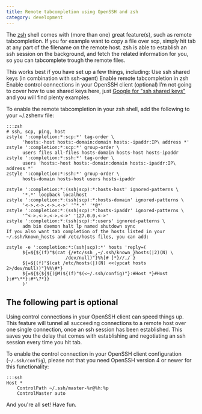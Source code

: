 ```yaml
---
title: Remote tabcompletion using OpenSSH and zsh
category: development
---
```

The [zsh](http://zsh.org/) shell comes with (more than one) great feature(s),
such as remote tabcompletion. If you for example want to copy a file over scp,
simply hit tab at any part of the filename on the remote host. zsh is able to
establish an ssh session on the background, and fetch the related information
for you, so you can tabcomplete trough the remote files.

This works best if you have set up a few things, including: Use ssh shared keys
(in combination with ssh-agent) Enable remote tabcompletion in zsh Enable
control connections in your OpenSSH client (optional) I’m not going to cover
how to use shared keys here, just [Google for "ssh shared
keys"](http://lmgtfy.com/?q=ssh+shared+keys) and you will find plenty examples.

To enable the remote tabcompletion in your zsh shell, add the following to your
~/.zshenv file:

    :::zsh
    # ssh, scp, ping, host
    zstyle ':completion:*:scp:*' tag-order \
          'hosts:-host hosts:-domain:domain hosts:-ipaddr:IP\ address *'
    zstyle ':completion:*:scp:*' group-order \
          users files all-files hosts-domain hosts-host hosts-ipaddr
    zstyle ':completion:*:ssh:*' tag-order \
          users 'hosts:-host hosts:-domain:domain hosts:-ipaddr:IP\ address *'
    zstyle ':completion:*:ssh:*' group-order \
          hosts-domain hosts-host users hosts-ipaddr

    zstyle ':completion:*:(ssh|scp):*:hosts-host' ignored-patterns \
          '*.*' loopback localhost
    zstyle ':completion:*:(ssh|scp):*:hosts-domain' ignored-patterns \
          '<->.<->.<->.<->' '^*.*' '*@*'
    zstyle ':completion:*:(ssh|scp):*:hosts-ipaddr' ignored-patterns \
          '^<->.<->.<->.<->' '127.0.0.<->'
    zstyle ':completion:*:(ssh|scp):*:users' ignored-patterns \
          adm bin daemon halt lp named shutdown sync
    If you also want tab completion of the hosts listed in your ~/.ssh/known_hosts and /etc/hosts files, you can add:

    zstyle -e ':completion:*:(ssh|scp):*' hosts 'reply=(
          ${=${${(f)"$(cat {/etc/ssh_,~/.ssh/known_}hosts(|2)(N) \
                          /dev/null)"}%%[# ]*}//,/ }
          ${=${(f)"$(cat /etc/hosts(|)(N) <<(ypcat hosts 2>/dev/null))"}%%\#*}
          ${=${${${${(@M)${(f)"$(<~/.ssh/config)"}:#Host *}#Host }:#*\**}:#*\?*}}
          )'

## The following part is optional

Using control connections in your OpenSSH client can speed things up. This
feature will tunnel all succeeding connections to a remote host over one single
connection, once an ssh session has been established. This saves you the delay
that comes with establishing and negotiating an ssh session every time you hit
tab.

To enable the control connection in your OpenSSH client configuration
(`~/.ssh/config`), please not that you need OpenSSH version 4 or newer for this
functionality:

    :::ssh
    Host *
        ControlPath ~/.ssh/master-%r@%h:%p
        ControlMaster auto

And you're all set! Have fun.
